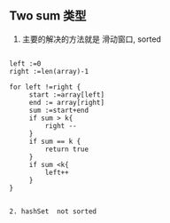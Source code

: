 ## Two sum 类型

1. 主要的解决的方法就是 滑动窗口, sorted 
```text

left :=0
right :=len(array)-1

for left !=right {
     start :=array[left]
     end := array[right]
     sum :=start+end
     if sum > k{
         right --
     }
     if sum == k {
         return true
     }
     if sum <k{
         left++
     }
}


2. hashSet  not sorted
